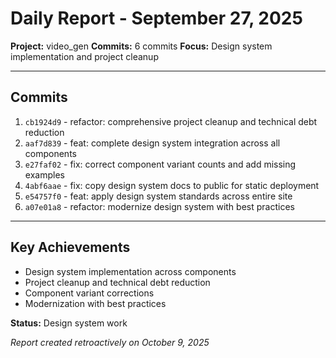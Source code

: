 # Daily Report - September 27, 2025

**Project:** video_gen
**Commits:** 6 commits
**Focus:** Design system implementation and project cleanup

---

## Commits

1. `cb1924d9` - refactor: comprehensive project cleanup and technical debt reduction
2. `aaf7d839` - feat: complete design system integration across all components
3. `e27faf02` - fix: correct component variant counts and add missing examples
4. `4abf6aae` - fix: copy design system docs to public for static deployment
5. `e54757f0` - feat: apply design system standards across entire site
6. `a07e01a8` - refactor: modernize design system with best practices

---

## Key Achievements

- Design system implementation across components
- Project cleanup and technical debt reduction
- Component variant corrections
- Modernization with best practices

**Status:** Design system work

*Report created retroactively on October 9, 2025*

